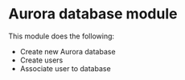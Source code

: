 # Aurora database module

This module does the following:
- Create new Aurora database
- Create users
- Associate user to database
